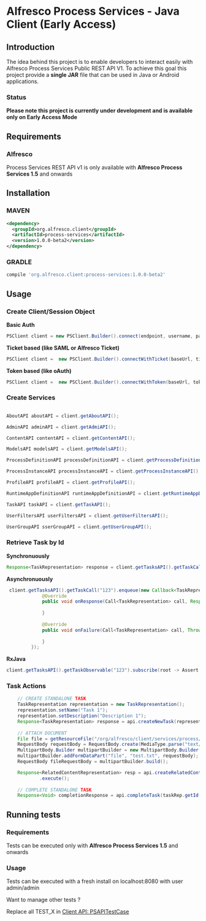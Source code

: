 # Alfresco Process Services - Java Client (Early Access)

## Introduction
The idea behind this project is to enable developers to interact easily with Alfresco Process Services Public REST API V1.
To achieve this goal this project provide a **single JAR** file that can be used in Java or Android applications.

### Status
**Please note this project is currently under development and is available only on Early Access Mode**

## Requirements

### Alfresco
Process Services REST API v1 is only available with **Alfresco Process Services 1.5** and onwards

## Installation

### MAVEN

```xml
<dependency>
  <groupId>org.alfresco.client</groupId>
  <artifactId>process-services</artifactId>
  <version>1.0.0-beta2</version>
</dependency>
```

### GRADLE
```gradle
compile 'org.alfresco.client:process-services:1.0.0-beta2'
```

## Usage

### Create Client/Session Object

**Basic Auth**
```java
PSClient client = new PSClient.Builder().connect(endpoint, username, password).build();
```

**Ticket based (like SAML or Alfresco Ticket)**
```java
PSClient client =  new PSClient.Builder().connectWithTicket(baseUrl, ticketValue).build();
```

**Token based (like oAuth)**
```java
PSClient client =  new PSClient.Builder().connectWithToken(baseUrl, tokenValue).build();
```


### Create Services
```java

AboutAPI aboutAPI = client.getAboutAPI();

AdminAPI adminAPI = client.getAdmiAPI();

ContentAPI contentAPI = client.getContentAPI();

ModelsAPI modelsAPI = client.getModelsAPI();

ProcessDefinitionAPI processDefinitionAPI = client.getProcessDefinitionAPI();

ProcessInstanceAPI processInstanceAPI = client.getProcessInstanceAPI();

ProfileAPI profileAPI = client.getProfileAPI();

RuntimeAppDefinitionAPI runtimeAppDefinitionAPI = client.getRuntimeAppDefinitionAPI();

TaskAPI taskAPI = client.getTaskAPI();

UserFiltersAPI userFiltersAPI = client.getUserFiltersAPI();

UserGroupAPI sserGroupAPI = client.getUserGroupAPI();

```

### Retrieve Task by Id

**Synchronuously**
```java
Response<TaskRepresentation> response = client.getTasksAPI().getTaskCall("123").execute();
```

**Asynchronuously**
```java
 client.getTasksAPI().getTaskCall("123").enqueue(new Callback<TaskRepresentation>() {
             @Override
             public void onResponse(Call<TaskRepresentation> call, Response<TaskRepresentation> response) {
                 
             }
 
             @Override
             public void onFailure(Call<TaskRepresentation> call, Throwable throwable) {
 
             }
         });
```

**RxJava**
```java
client.getTasksAPI().getTaskObservable("123").subscribe(root -> Assert.assertEquals(root.getName(), "Task"));
```

### Task Actions
```java
    // CREATE STANDALONE TASK
    TaskRepresentation representation = new TaskRepresentation();
    representation.setName("Task 1");
    representation.setDescription("Description 1");
    Response<TaskRepresentation> response = api.createNewTask(representation).execute();
    
    // ATTACH DOCUMENT
    File file = getResourceFile("/org/alfresco/client/services/process/tests/test.txt");
    RequestBody requestBody = RequestBody.create(MediaType.parse("text/plain"), file);
    MultipartBody.Builder multipartBuilder = new MultipartBody.Builder();
    multipartBuilder.addFormDataPart("file", "test.txt", requestBody);
    RequestBody fileRequestBody = multipartBuilder.build();

    Response<RelatedContentRepresentation> resp = api.createRelatedContentOnTask(taskRep.getId(), fileRequestBody)
            .execute();
            
    // COMPLETE STANDALONE TASK
    Response<Void> completionResponse = api.completeTask(taskRep.getId()).execute();         

```

## Running tests

### Requirements

Tests can be executed only with **Alfresco Process Services 1.5** and onwards

### Usage 

Tests can be executed with a fresh install on localhost:8080 with user admin/admin

Want to manage other tests ?

Replace all TEST_X in [Client API: PSAPITestCase](src/test/java/org/alfresco/client/services/process/enterprise/PSAPITestCase.java)
